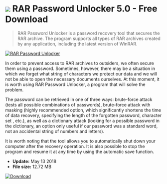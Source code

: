 # ![](https://cdn.softexe.net/static/icon/c/rar-password-unlocker-10279.png) RAR Password Unlocker 5.0 - Free Download

> RAR Password Unlocker is a password recovery tool that secures the RAR archive. The program supports all types of RAR archives created by any application, including the latest version of WinRAR.

[![RAR Password Unlocker](https://gallery.dpcdn.pl/imgc/Tools/82394/g_-_420x350_1.5_-_xb58ffa56-c533-4ea7-987d-0af1b1b8088f.jpg)](https://softexe.net/win/security-privacy/passwords/rar-password-unlocker:pRbga.html)

In order to prevent access to RAR archives to outsiders, we often secure them using a password. Sometimes, however, there may be a situation in which we forget what string of characters we protect our data and we will not be able to open the necessary documents ourselves. At this moment, it is worth using RAR Password Unlocker, a program that will solve the problem.
 
 The password can be retrieved in one of three ways: brute-force attack (tests all possible combinations of passwords), brute-force attack with masking (highly recommended option, which significantly shortens the time of data recovery, specifying the length of the forgotten password, character set , etc.), as well as a dictionary attack (looking for a possible password in the dictionary, an option only useful if our password was a standard word, not an accidental string of numbers and letters). 
 
 It is worth noting that the tool allows you to automatically shut down your computer after the recovery operation. It is also possible to stop the program and resume it at any time by using the automatic save function.


- **Update:** May 13 2018
- **File size:** 12.72 MB

[![Download](https://cdn.softexe.net/static/img/download.png)](https://softexe.net/win/security-privacy/passwords/rar-password-unlocker:pRbga.html)

